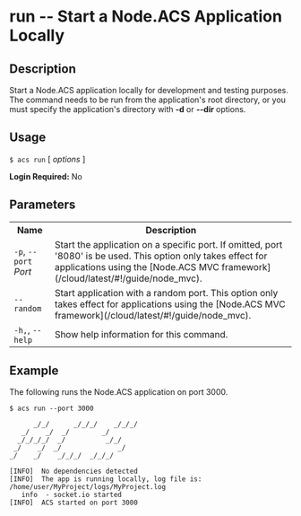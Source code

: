 # run -- Start a Node.ACS Application Locally

## Description

Start a Node.ACS application locally for development and testing purposes.  
The command needs to be run from the application's root directory, or you must specify the
application's directory with **-d** or **--dir** options.

## Usage

`$ acs run` [ _options_ ]

**Login Required:** No

## Parameters

<table class="doc-table">
    <tbody>
        <tr>
            <th>Name</th>
            <th>Description</th>
        </tr>
        <tr>
            <td><code>-p</code>, <code>--port</code> <em>Port</em></td>
            <td>Start the application on a specific port. If omitted, port '8080' is be used.  
                This option only takes effect for applications using the [Node.ACS MVC framework](/cloud/latest/#!/guide/node_mvc).</td>
        </tr>
        <tr>
            <td><code>--random</code></td>
            <td>Start application with a random port.  
                This option only takes effect for applications using the [Node.ACS MVC framework](/cloud/latest/#!/guide/node_mvc).</td>
        </tr>
        <tr>
            <td><code>-h,</code>, <code>--help</code></td>
            <td>Show help information for this command.</td>
        </tr>
    </tbody>
</table>

## Example

The following runs the Node.ACS application on port 3000.

    $ acs run --port 3000
    
          _/_/      _/_/_/    _/_/_/ 
       _/    _/  _/        _/        
      _/_/_/_/  _/          _/_/     
     _/    _/  _/              _/    
    _/    _/    _/_/_/  _/_/_/       
    
    [INFO]  No dependencies detected
    [INFO]  The app is running locally, log file is: /home/user/MyProject/logs/MyProject.log
       info  - socket.io started
    [INFO]  ACS started on port 3000
    
